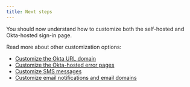 ```yaml
---
title: Next steps
---
```

You should now understand how to customize both the self-hosted and Okta-hosted sign-in page.

Read more about other customization options:

* [Customize the Okta URL domain](/docs/guides/custom-url-domain/)
* [Customize the Okta-hosted error pages](/docs/guides/custom-error-pages/)
* [Customize SMS messages](/docs/guides/sms-customization)
* [Customize email notifications and email domains](/docs/guides/email-customization/)
